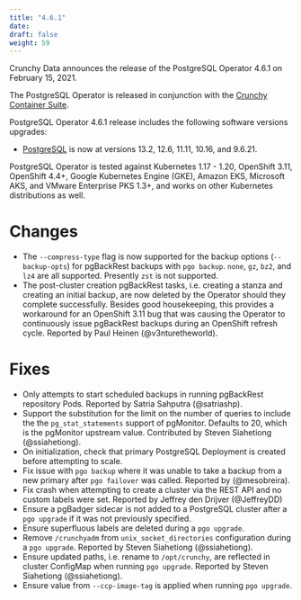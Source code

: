 ```yaml
---
title: "4.6.1"
date:
draft: false
weight: 59
---
```


Crunchy Data announces the release of the PostgreSQL Operator 4.6.1 on February 15, 2021.

The PostgreSQL Operator is released in conjunction with the [Crunchy Container Suite](https://github.com/CrunchyData/crunchy-containers/).

PostgreSQL Operator 4.6.1 release includes the following software versions upgrades:

- [PostgreSQL](https://www.postgresql.org) is now at versions 13.2, 12.6, 11.11, 10.16, and 9.6.21.

PostgreSQL Operator is tested against Kubernetes 1.17 - 1.20, OpenShift 3.11, OpenShift 4.4+, Google Kubernetes Engine (GKE), Amazon EKS, Microsoft AKS, and VMware Enterprise PKS 1.3+, and works on other Kubernetes distributions as well.

# Changes
- The `--compress-type` flag is now supported for the backup options (`--backup-opts`) for pgBackRest backups with `pgo backup`. `none`, `gz`, `bz2`, and `lz4` are all supported. Presently `zst` is not supported.
- The post-cluster creation pgBackRest tasks, i.e. creating a stanza and creating an initial backup, are now deleted by the Operator should they complete successfully. Besides good housekeeping, this provides a workaround for an OpenShift 3.11 bug that was causing the Operator to continuously issue pgBackRest backups during an OpenShift refresh cycle. Reported by Paul Heinen (@v3nturetheworld).

# Fixes
- Only attempts to start scheduled backups in running pgBackRest repository Pods. Reported by Satria Sahputra (@satriashp).
- Support the substitution for the limit on the number of queries to include the the `pg_stat_statements` support of pgMonitor. Defaults to 20, which is the pgMonitor upstream value. Contributed by Steven Siahetiong (@ssiahetiong).
- On initialization, check that primary PostgreSQL Deployment is created before attempting to scale.
- Fix issue with `pgo backup` where it was unable to take a backup from a new primary after `pgo failover` was called. Reported by (@mesobreira).
- Fix crash when attempting to create a cluster via the REST API and no custom labels were set. Reported by Jeffrey den Drijver (@JeffreyDD)
- Ensure a pgBadger sidecar is not added to a PostgreSQL cluster after a `pgo upgrade` if it was not previously specified.
- Ensure superfluous labels are deleted during a `pgo upgrade`.
- Remove `/crunchyadm` from `unix_socket_directories` configuration during a `pgo upgrade`. Reported by Steven Siahetiong (@ssiahetiong).
- Ensure updated paths, i.e. rename to `/opt/crunchy`, are reflected in cluster ConfigMap when running `pgo upgrade`. Reported by Steven Siahetiong (@ssiahetiong).
- Ensure value from `--ccp-image-tag` is applied when running `pgo upgrade`.
